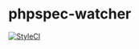 # phpspec-watcher

[![StyleCI](https://styleci.io/repos/102859380/shield?branch=master)](https://styleci.io/repos/102859380)
